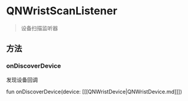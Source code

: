 <show-structure depth="2"/>

# QNWristScanListener

> 设备扫描监听器

## 方法

### onDiscoverDevice

发现设备回调

<code-block lang="Kotlin">
    fun onDiscoverDevice(device: [[[QNWristDevice|QNWristDevice.md]]])
</code-block>
